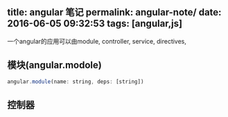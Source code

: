 title: angular 笔记
permalink: angular-note/
date: 2016-06-05 09:32:53
tags: [angular,js]
---
一个angular的应用可以由module, controller, service, directives,
## 模块(angular.modole)

```js
angular.module(name: string, deps: [string])
```
## 控制器
```js

```
